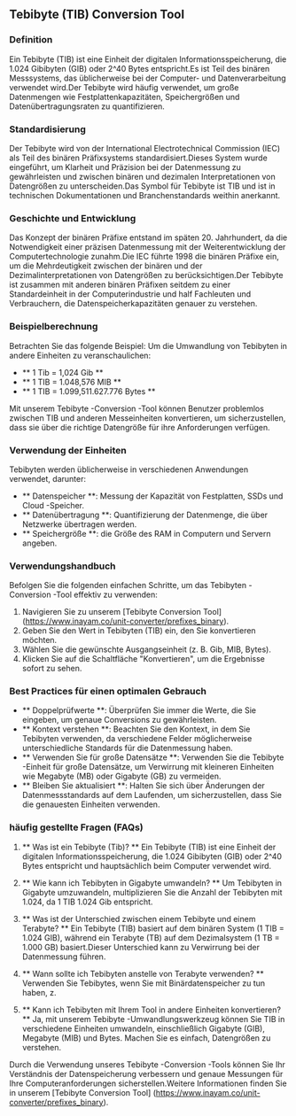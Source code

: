 ## Tebibyte (TIB) Conversion Tool

### Definition
Ein Tebibyte (TIB) ist eine Einheit der digitalen Informationsspeicherung, die 1.024 Gibibyten (GIB) oder 2^40 Bytes entspricht.Es ist Teil des binären Messsystems, das üblicherweise bei der Computer- und Datenverarbeitung verwendet wird.Der Tebibyte wird häufig verwendet, um große Datenmengen wie Festplattenkapazitäten, Speichergrößen und Datenübertragungsraten zu quantifizieren.

### Standardisierung
Der Tebibyte wird von der International Electrotechnical Commission (IEC) als Teil des binären Präfixsystems standardisiert.Dieses System wurde eingeführt, um Klarheit und Präzision bei der Datenmessung zu gewährleisten und zwischen binären und dezimalen Interpretationen von Datengrößen zu unterscheiden.Das Symbol für Tebibyte ist TIB und ist in technischen Dokumentationen und Branchenstandards weithin anerkannt.

### Geschichte und Entwicklung
Das Konzept der binären Präfixe entstand im späten 20. Jahrhundert, da die Notwendigkeit einer präzisen Datenmessung mit der Weiterentwicklung der Computertechnologie zunahm.Die IEC führte 1998 die binären Präfixe ein, um die Mehrdeutigkeit zwischen der binären und der Dezimalinterpretationen von Datengrößen zu berücksichtigen.Der Tebibyte ist zusammen mit anderen binären Präfixen seitdem zu einer Standardeinheit in der Computerindustrie und half Fachleuten und Verbrauchern, die Datenspeicherkapazitäten genauer zu verstehen.

### Beispielberechnung
Betrachten Sie das folgende Beispiel: Um die Umwandlung von Tebibyten in andere Einheiten zu veranschaulichen:
- ** 1 Tib = 1,024 Gib **
- ** 1 TIB = 1.048,576 MIB **
- ** 1 TIB = 1.099,511.627.776 Bytes **

Mit unserem Tebibyte -Conversion -Tool können Benutzer problemlos zwischen TIB und anderen Messeinheiten konvertieren, um sicherzustellen, dass sie über die richtige Datengröße für ihre Anforderungen verfügen.

### Verwendung der Einheiten
Tebibyten werden üblicherweise in verschiedenen Anwendungen verwendet, darunter:
- ** Datenspeicher **: Messung der Kapazität von Festplatten, SSDs und Cloud -Speicher.
- ** Datenübertragung **: Quantifizierung der Datenmenge, die über Netzwerke übertragen werden.
- ** Speichergröße **: die Größe des RAM in Computern und Servern angeben.

### Verwendungshandbuch
Befolgen Sie die folgenden einfachen Schritte, um das Tebibyten -Conversion -Tool effektiv zu verwenden:
1. Navigieren Sie zu unserem [Tebibyte Conversion Tool] (https://www.inayam.co/unit-converter/prefixes_binary).
2. Geben Sie den Wert in Tebibyten (TIB) ein, den Sie konvertieren möchten.
3. Wählen Sie die gewünschte Ausgangseinheit (z. B. Gib, MIB, Bytes).
4. Klicken Sie auf die Schaltfläche "Konvertieren", um die Ergebnisse sofort zu sehen.

### Best Practices für einen optimalen Gebrauch
- ** Doppelprüfwerte **: Überprüfen Sie immer die Werte, die Sie eingeben, um genaue Conversions zu gewährleisten.
- ** Kontext verstehen **: Beachten Sie den Kontext, in dem Sie Tebibyten verwenden, da verschiedene Felder möglicherweise unterschiedliche Standards für die Datenmessung haben.
- ** Verwenden Sie für große Datensätze **: Verwenden Sie die Tebibyte -Einheit für große Datensätze, um Verwirrung mit kleineren Einheiten wie Megabyte (MB) oder Gigabyte (GB) zu vermeiden.
- ** Bleiben Sie aktualisiert **: Halten Sie sich über Änderungen der Datenmessstandards auf dem Laufenden, um sicherzustellen, dass Sie die genauesten Einheiten verwenden.

### häufig gestellte Fragen (FAQs)

1. ** Was ist ein Tebibyte (Tib)? **
Ein Tebibyte (TIB) ist eine Einheit der digitalen Informationsspeicherung, die 1.024 Gibibyten (GIB) oder 2^40 Bytes entspricht und hauptsächlich beim Computer verwendet wird.

2. ** Wie kann ich Tebibyten in Gigabyte umwandeln? **
Um Tebibyten in Gigabyte umzuwandeln, multiplizieren Sie die Anzahl der Tebibyten mit 1.024, da 1 TIB 1.024 Gib entspricht.

3. ** Was ist der Unterschied zwischen einem Tebibyte und einem Terabyte? **
Ein Tebibyte (TIB) basiert auf dem binären System (1 TIB = 1.024 GIB), während ein Terabyte (TB) auf dem Dezimalsystem (1 TB = 1.000 GB) basiert.Dieser Unterschied kann zu Verwirrung bei der Datenmessung führen.

4. ** Wann sollte ich Tebibyten anstelle von Terabyte verwenden? **
Verwenden Sie Tebibytes, wenn Sie mit Binärdatenspeicher zu tun haben, z.

5. ** Kann ich Tebibyten mit Ihrem Tool in andere Einheiten konvertieren? **
Ja, mit unserem Tebibyte -Umwandlungswerkzeug können Sie TIB in verschiedene Einheiten umwandeln, einschließlich Gigabyte (GIB), Megabyte (MIB) und Bytes. Machen Sie es einfach, Datengrößen zu verstehen.

Durch die Verwendung unseres Tebibyte -Conversion -Tools können Sie Ihr Verständnis der Datenspeicherung verbessern und genaue Messungen für Ihre Computeranforderungen sicherstellen.Weitere Informationen finden Sie in unserem [Tebibyte Conversion Tool] (https://www.inayam.co/unit-converter/prefixes_binary).